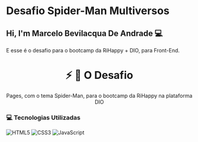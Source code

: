# Desafio Spider-Man Multiversos

## Hi, I'm Marcelo Bevilacqua De Andrade 💻

 E esse é o desafio para o bootcamp da RiHappy + DIO, para Front-End.

 <h1 align="center"> ⚡ 🛑 O Desafio</h1>

<p align="center" > Pages, com o tema Spider-Man, para o bootcamp da RiHappy na plataforma DIO </p>


### 💻 Tecnologias Utilizadas

![HTML5](https://img.shields.io/badge/html5-%23E34F26.svg?style=for-the-badge&logo=html5&logoColor=white) ![CSS3](https://img.shields.io/badge/css3-%231572B6.svg?style=for-the-badge&logo=css3&logoColor=white) ![JavaScript](https://img.shields.io/badge/javascript-%23323330.svg?style=for-the-badge&logo=javascript&logoColor=%23F7DF1E)





